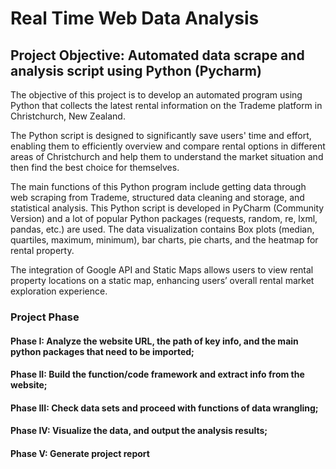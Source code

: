 # Real Time Web Data Analysis
## Project Objective: Automated data scrape and analysis script using Python (Pycharm)

The objective of this project is to develop an automated program using Python that 
collects the latest rental information on the Trademe platform in Christchurch, New Zealand. 

The Python script is designed to significantly save users' time and effort, enabling them to 
efficiently overview and compare rental options in different areas of Christchurch and help 
them to understand the market situation and then find the best choice for themselves. 

The main functions of this Python program include getting data through web scraping from Trademe, 
structured data cleaning and storage, and statistical analysis. This Python script is developed in 
PyCharm (Community Version) and a lot of popular Python packages (requests, random, re, 
lxml, pandas, etc.) are used. The data visualization contains Box plots (median, quartiles, 
maximum, minimum), bar charts, pie charts, and the heatmap for rental property. 

The integration of Google API and Static Maps allows users to view rental property locations on a static 
map, enhancing users’ overall rental market exploration experience. 

### Project Phase

#### Phase I: Analyze the website URL, the path of key info, and the main python packages that need to be imported;
#### Phase II: Build the function/code framework and extract info from the website;
#### Phase III: Check data sets and proceed with functions of data wrangling;
#### Phase IV: Visualize the data, and output the analysis results;
#### Phase V: Generate project report




